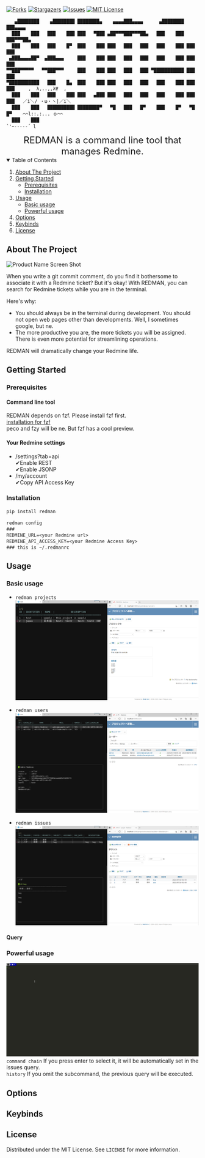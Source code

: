 <!-- PROJECT SHIELDS -->
[![Forks][forks-shield]][forks-url]
[![Stargazers][stars-shield]][stars-url]
[![Issues][issues-shield]][issues-url]
[![MIT License][license-shield]][license-url]

<!-- PROJECT LOGO -->
```
   ▄████████    ▄████████ ████████▄    ▄▄▄▄███▄▄▄▄      ▄████████ ███▄▄▄▄   
  ███    ███   ███    ███ ███   ▀███ ▄██▀▀▀███▀▀▀██▄   ███    ███ ███▀▀▀██▄ 
  ███    ███   ███    █▀  ███    ███ ███   ███   ███   ███    ███ ███   ███ 
 ▄███▄▄▄▄██▀  ▄███▄▄▄     ███    ███ ███   ███   ███   ███    ███ ███   ███ 
▀▀███▀▀▀▀▀   ▀▀███▀▀▀     ███    ███ ███   ███   ███ ▀███████████ ███   ███ 
▀███████████   ███    █▄  ███    ███ ███   ███   ███   ███    ███ ███   ███     ,  λ,..,,λΨ  ,
  ███    ███   ███    ███ ███   ▄███ ███   ███   ███   ███    ███ ███   ███   ／i＼/ ・ω・ヽ|／i＼
  ███    ███   ██████████ ████████▀   ▀█   ███   █▀    ███    █▀   ▀█   █▀    ⌒⌒l::.:... ｏ⌒⌒
  ███    ███                                                                      `'ｰ----‐´ l 
```

<div style="text-align: center; font-size: 24px">
REDMAN is a command line tool that manages Redmine.  
</div>

<!-- TABLE OF CONTENTS -->
<details open="open">
  <summary>Table of Contents</summary>
  <ol>
    <li>
      <a href="#about-the-project">About The Project</a>
    </li>
    <li>
      <a href="#getting-started">Getting Started</a>
      <ul>
        <li><a href="#prerequisites">Prerequisites</a></li>
        <li><a href="#installation">Installation</a></li>
      </ul>
    </li>
    <li>
      <a href="#usage">Usage</a>
      <ul>
        <li><a href="#basic-usage">Basic usage</a></li>
        <li><a href="#powerful-usage">Powerful usage</a></li>
      </ul>
    </li>
    <li><a href="#options">Options</a></li>
    <li><a href="#keybinds">Keybinds</a></li>
    <li><a href="#license">License</a></li>
  </ol>
</details>

<!-- ABOUT THE PROJECT -->
## About The Project

![Product Name Screen Shot][product-screenshot]

When you write a git commit comment, do you find it bothersome to associate it with a Redmine ticket? But it's okay! With REDMAN, you can search for Redmine tickets while you are in the terminal.  

Here's why:  
* You should always be in the terminal during development. You should not open web pages other than developments. Well, I sometimes google, but ne.
* The more productive you are, the more tickets you will be assigned. There is even more potential for streamlining operations.

REDMAN will dramatically change your Redmine life.

<!-- GETTING STARTED -->
## Getting Started

### Prerequisites

#### Command line tool
REDMAN depends on fzf. Please install fzf first.  
[installation for fzf](https://github.com/junegunn/fzf#installation)  
peco and fzy will be ne. But fzf has a cool preview.  

#### Your Redmine settings
- <your redmine url>/settings?tab=api  
✔Enable REST  
✔Enable JSONP  
- <your redmine url>/my/account  
✔Copy API Access Key  

### Installation

```pip
pip install redman
```

```
redman config
###
REDMINE_URL=<your Redmine url>
REDMINE_API_ACCESS_KEY=<your Redmine Access Key>
### this is ~/.redmanrc
```

<!-- USAGE EXAMPLES -->
## Usage
### Basic usage
- ```redman projects```
![redman projects](assets/images/redman_projects.png)

- ```redman users```
![redman users](assets/images/redman_users.png)

- ```redman issues```
![redman issues](assets/images/redman_issues.png)

#### Query

### Powerful usage
![command chain](assets/videos/redman.gif)
```command chain```
If you press enter to select it, it will be automatically set in the issues query.  
```history```
If you omit the subcommand, the previous query will be executed.

## Options

## Keybinds

<!-- LICENSE -->
## License

Distributed under the MIT License. See `LICENSE` for more information.

<!-- MARKDOWN LINKS & IMAGES -->
<!-- https://www.markdownguide.org/basic-syntax/#reference-style-links -->
[forks-shield]: https://img.shields.io/github/forks/oktntko/redman.svg?style=for-the-badge
[forks-url]: https://github.com/oktntko/redman/network/members
[stars-shield]: https://img.shields.io/github/stars/oktntko/redman.svg?style=for-the-badge
[stars-url]: https://github.com/oktntko/redman/stargazers
[issues-shield]: https://img.shields.io/github/issues/oktntko/redman.svg?style=for-the-badge
[issues-url]: https://github.com/oktntko/redman/issues
[license-shield]: https://img.shields.io/github/license/oktntko/redman.svg?style=for-the-badge
[license-url]: https://github.com/oktntko/redman/blob/master/LICENSE
[product-screenshot]: assets/images/redman.png

